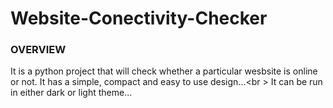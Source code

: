 # Website-Conectivity-Checker

### OVERVIEW
It is a python project that will check whether a particular wesbsite is online or not. It has a simple, compact and easy to use design...<br \>
It can be run in either dark or light theme...
